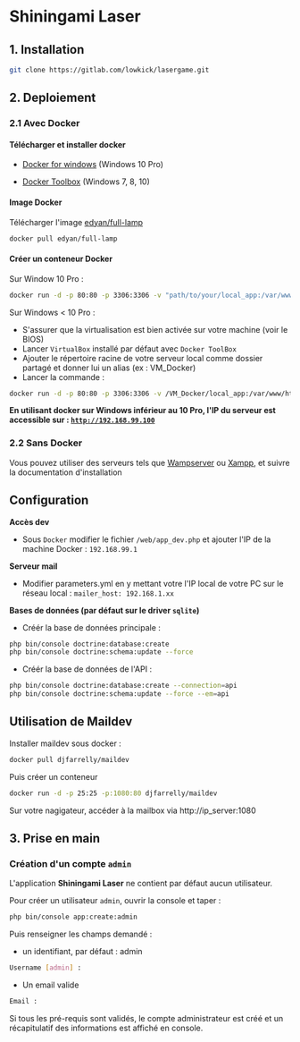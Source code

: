 # Shiningami Laser

## 1. Installation

```sh
git clone https://gitlab.com/lowkick/lasergame.git
```

## 2. Deploiement

### 2.1 Avec Docker

#### Télécharger et installer docker

- [Docker for windows](https://docs.docker.com/docker-for-windows/install/#download-docker-for-windows) (Windows 10 Pro)

- [Docker Toolbox](https://docs.docker.com/toolbox/toolbox_install_windows/) (Windows 7, 8, 10)


#### Image Docker
Télécharger l'image [edyan/full-lamp](https://github.com/edyan/docker-full-lamp)
```sh
docker pull edyan/full-lamp
```

#### Créer un conteneur Docker
Sur Window 10 Pro :
```sh
docker run -d -p 80:80 -p 3306:3306 -v "path/to/your/local_app:/var/www/html" -v "path/to/your/local_db:/var/lib/mysql" -w "/var/www/hml" edyan/full-lamp
```

Sur Windows < 10 Pro :
- S'assurer que la virtualisation est bien activée sur votre machine (voir le BIOS)
- Lancer `VirtualBox` installé par défaut avec `Docker ToolBox`
- Ajouter le répertoire racine de votre serveur local comme dossier partagé et donner lui un alias (ex : VM_Docker)
- Lancer la commande :
```sh
docker run -d -p 80:80 -p 3306:3306 -v /VM_Docker/local_app:/var/www/html -v "/VM_Docker/local_db:/var/lib/mysql -w /var/www/hml edyan/full-lamp
```

**En utilisant docker sur Windows inférieur au 10 Pro, l'IP du serveur est accessible sur : [`http://192.168.99.100`](http://192.168.99.100)**

### 2.2 Sans Docker
Vous pouvez utiliser des serveurs tels que [Wampserver](http://www.wampserver.com/en/download-wampserver-64bits/) ou [Xampp](https://www.apachefriends.org/fr/index.html), et suivre la documentation d'installation


## Configuration

**Accès dev**
- Sous `Docker` modifier le fichier `/web/app_dev.php` et ajouter l'IP de la machine Docker : `192.168.99.1`

**Serveur mail**
- Modifier parameters.yml en y mettant votre l'IP local de votre PC sur le réseau local : `mailer_host: 192.168.1.xx`

**Bases de données (par défaut sur le driver `sqlite`)**
- Créér la base de données principale : 
```sh
php bin/console doctrine:database:create
php bin/console doctrine:schema:update --force
```
- Créér la base de données de l'API : 
```sh
php bin/console doctrine:database:create --connection=api
php bin/console doctrine:schema:update --force --em=api
```

## Utilisation de Maildev

Installer maildev sous docker : 
```sh
docker pull djfarrelly/maildev
```
Puis créer un conteneur
```sh
docker run -d -p 25:25 -p:1080:80 djfarrelly/maildev
```

Sur votre nagigateur, accéder à la mailbox via http://ip_server:1080


## 3. Prise en main

### Création d'un compte `admin`

L'application **Shiningami Laser** ne contient par défaut aucun utilisateur.

Pour créer un utilisateur `admin`, ouvrir la console et taper :
```sh
php bin/console app:create:admin
```
Puis renseigner les champs demandé :
- un identifiant, par défaut : admin

```sh
Username [admin] :
```

- Un email valide

```sh
Email :
```

Si tous les pré-requis sont validés, le compte administrateur est créé et un récapitulatif des informations est affiché en console. 